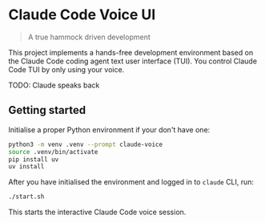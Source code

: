 # Claude Code Voice UI
> A true hammock driven development

This project implements a hands-free development environment based on the Claude
Code coding agent text user interface (TUI). You control Claude Code TUI by only
using your voice.

TODO: Claude speaks back

## Getting started

Initialise a proper Python environment if your don't have one:

```bash
python3 -m venv .venv --prompt claude-voice
source .venv/bin/activate
pip install uv
uv install
```

After you have initialised the environment and logged in to `claude` CLI, run:

```bash
./start.sh
```

This starts the interactive Claude Code voice session.